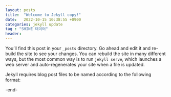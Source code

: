 ```yaml
---
layout: posts
title:  "Welcome to Jekyll copy!"
date:   2022-10-15 10:38:55 +0900
categories: jekyll update
tag : "SHINE 데이터"
header:
---
```

You’ll find this post in your `_posts` directory. Go ahead and edit it and re-build the site to see your changes. You can rebuild the site in many different ways, but the most common way is to run `jekyll serve`, which launches a web server and auto-regenerates your site when a file is updated.

Jekyll requires blog post files to be named according to the following format:

-end-